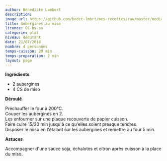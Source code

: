 ```yaml
---
author: Bénédicte Lambert
description: 
image_url: https://github.com/bndct-lmbrt/mes-recettes/raw/master/medias/aubergines-miso.jpg
title: Aubergines au miso
licence: CC-by-sa
categorie: plat
niveau: débutant
date: 21/07/2018
nombre: 4 personnes
temps-cuisson: 20 min
temps-preparation: 2 min
layout: page
---
```



**Ingrédients**  
 

* 2 aubergines
* 4 CS de miso



**Déroulé**  

Préchauffer le four à 200°C.  
Couper les aubergines en 2.  
Les enfourner sur une plaque recouverte de papier cuisson.  
Faire cuire 15/20 min jusqu'à ce qu'elles soient presque tendres.     
Disposer le miso en l'étalant sur les aubergines et remettre au four 5 min.  
  
**Astuces** 

Accompagner d'une sauce soja, échalotes et citron après cuisson à la place du miso. 